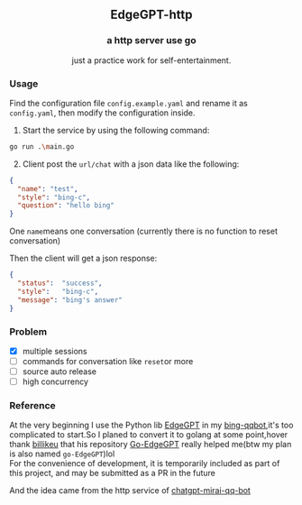 <p align="center" >
    <h2 align="center">EdgeGPT-http</h2>
    <h3 align="center">a http server use go<br/>
    </h3>
    <p align="center">just a practice work for self-entertainment. </p>
<p>

### Usage
Find the configuration file ```config.example.yaml``` and rename it as ```config.yaml```, then modify the configuration inside.

1. Start the service by using the following command:
```bash
go run .\main.go
```

2. Client post the ```url/chat``` with a json data like the following:
```json
{
  "name": "test",
  "style": "bing-c",
  "question": "hello bing"
}
```
One ```name```means one conversation (currently there is no function to reset conversation)

Then the client will get a json response:
```json
{
  "status":  "success",
  "style":   "bing-c",
  "message": "bing's answer"
}
```

### Problem
- [x] multiple sessions
- [ ] commands for conversation like ```reset```or more
- [ ] source auto release
- [ ] high concurrency

### Reference
At the very beginning I use the Python lib [EdgeGPT](https://github.com/acheong08/EdgeGPT) in my [bing-qqbot](https://github.com/Yoak3n/bing-qqbot),it's too complicated to start.So I planed to convert it to golang at some point,hover thank [billikeu](https://github.com/billikeu/billikeu) that his repository [Go-EdgeGPT](https://github.com/billikeu/Go-EdgeGPT) really helped me(btw my plan is also named ```go-EdgeGPT```)lol   
For the convenience of development, it is temporarily included as part of this project, and may be submitted as a PR in the future

And the idea came from the http service of [chatgpt-mirai-qq-bot](https://github.com/lss233/chatgpt-mirai-qq-bot)
